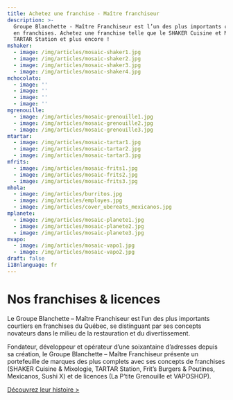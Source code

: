```yaml
---
title: Achetez une franchise - Maître franchiseur
description: >-
  Groupe Blanchette - Maître Franchiseur est l’un des plus importants courtiers
  en franchises. Achetez une franchise telle que le SHAKER Cuisine et Mixologie,
  TARTAR Station et plus encore !
mshaker:
  - image: /img/articles/mosaic-shaker1.jpg
  - image: /img/articles/mosaic-shaker2.jpg
  - image: /img/articles/mosaic-shaker3.jpg
  - image: /img/articles/mosaic-shaker4.jpg
mchocolato:
  - image: ''
  - image: ''
  - image: ''
  - image: ''
mgrenouille:
  - image: /img/articles/mosaic-grenouille1.jpg
  - image: /img/articles/mosaic-grenouille2.jpg
  - image: /img/articles/mosaic-grenouille3.jpg
mtartar:
  - image: /img/articles/mosaic-tartar1.jpg
  - image: /img/articles/mosaic-tartar2.jpg
  - image: /img/articles/mosaic-tartar3.jpg
mfrits:
  - image: /img/articles/mosaic-frits1.jpg
  - image: /img/articles/mosaic-frits2.jpg
  - image: /img/articles/mosaic-frits3.jpg
mhola:
  - image: /img/articles/burritos.jpg
  - image: /img/articles/employes.jpg
  - image: /img/articles/cover_ubereats_mexicanos.jpg
mplanete:
  - image: /img/articles/mosaic-planete1.jpg
  - image: /img/articles/mosaic-planete2.jpg
  - image: /img/articles/mosaic-planete3.jpg
mvapo:
  - image: /img/articles/mosaic-vapo1.jpg
  - image: /img/articles/mosaic-vapo2.jpg
draft: false
i18nlanguage: fr
---
```

# Nos franchises & licences

Le Groupe Blanchette – Maître Franchiseur est l’un des plus importants courtiers en franchises du Québec, se distinguant par ses concepts novateurs dans le milieu de la restauration et du divertissement.

Fondateur, développeur et opérateur d’une soixantaine d’adresses depuis sa création, le Groupe Blanchette – Maître Franchiseur présente un portefeuille de marques des plus complets avec ses concepts de franchises (SHAKER Cuisine & Mixologie, TARTAR Station, Frit’s Burgers & Poutines, Mexicanos, Sushi X) et de licences (La P’tite Grenouille et VAPOSHOP). 

[Découvrez leur histoire >](/historique)
